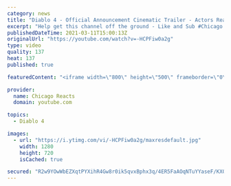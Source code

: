 ```yaml
---
category: news
title: "Diablo 4 - Official Announcement Cinematic Trailer - Actors React"
excerpt: "Help get this channel off the ground - Like and Sub #Chicago #Blind #React."
publishedDateTime: 2021-03-11T15:00:13Z
originalUrl: "https://youtube.com/watch?v=-HCPFiw0a2g"
type: video
quality: 137
heat: 137
published: true

featuredContent: "<iframe width=\"800\" height=\"500\" frameborder=\"0\" src=\"https://www.youtube.com/embed/-HCPFiw0a2g\" allow=\"accelerometer; autoplay; encrypted-media; gyroscope; picture-in-picture\" allowfullscreen></iframe>"

provider:
  name: Chicago Reacts
  domain: youtube.com

topics:
  - Diablo 4

images:
  - url: "https://i.ytimg.com/vi/-HCPFiw0a2g/maxresdefault.jpg"
    width: 1280
    height: 720
    isCached: true

secured: "R2w9YOwWbEZXqtPYXihR4Gw8r0ik5qvxBphx3q/4ER5FaAOqNTuYYaseF/KXO5tG69+0fwReVqS++cnxfwX66tMmatZWIIU+JaC2i30tKwRuuN2UZloLSWqVcpN0OEyCCwIk2qPdySoD9MvCOTmDBUc4j2WwSJGfZajN5PEH2cQ3eXWyffMR3a42qv5a9yUfBbHPtwLMzpn3SrLwy2xouoRUshd0+Q9iKKrWehZ0Pf3+U6yLmmjW5GErhnSa8v751BJTcP/RzRJYTzAlZd0jRym6G1+OQXXiTDSR9FuVPkX8d1W4oa1csVVs5Z0lPMEW5Je8Jrfss22SHR51+AsxXdIVT66vI3WpziCH0WDk1RNEGnrIpO7QyZq9vzwlehvtJnoZ8gLvjs4Q0Vp09NUipwRQSbcpWvUiPPPLC26UKXwZtuEp2zNTYhevHwRFMC0A;QWvUPiIGDYFfGvhS5GmKIA=="
---
```


